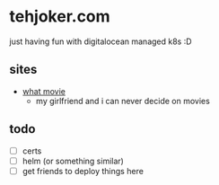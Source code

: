 # tehjoker.com

just having fun with digitalocean managed k8s :D

## sites

- [what movie](http://whatmovie.tehjoker.com)
    - my girlfriend and i can never decide on movies


## todo 

- [ ] certs
- [ ] helm (or something similar)
- [ ] get friends to deploy things here

